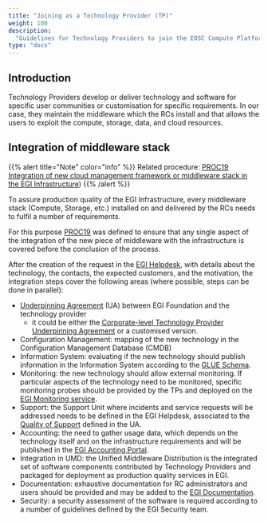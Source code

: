 ```yaml
---
title: "Joining as a Technology Provider (TP)"
weight: 100
description:
  "Guidelines for Technology Providers to join the EOSC Compute Platform"
type: "docs"
---
```


## Introduction

Technology Providers develop or deliver technology and software for specific
user communities or customisation for specific requirements. In our case, they
maintain the middleware which the RCs install and that allows the users to
exploit the compute, storage, data, and cloud resources.

## Integration of middleware stack

{{% alert title="Note" color="info" %}} Related procedure:
[PROC19 Integration of new cloud management framework or middleware stack in the EGI Infrastructure](https://go.egi.eu/proc19))
{{% /alert %}}

To assure production quality of the EGI Infrastructure, every middleware stack
(Compute, Storage, etc.) installed on and delivered by the RCs needs to fulfil a
number of requirements.

For this purpose [PROC19](https://go.egi.eu/proc19) was defined to ensure that
any single aspect of the integration of the new piece of middleware with the
infrastructure is covered before the conclusion of the process.

After the creation of the request in the
[EGI Helpdesk](../../../../internal/helpdesk), with details about the
technology, the contacts, the expected customers, and the motivation, the
integration steps cover the following areas (where possible, steps can be done
in parallel):

- [Underpinning Agreement](https://ims.egi.eu/display/EGIG/Underpinning+agreement)
  (UA) between EGI Foundation and the technology provider
  - it could be either the
    [Corporate-level Technology Provider Underpinning Agreement](https://documents.egi.eu/document/2589)
    or a customised version.
- Configuration Management: mapping of the new technology in the Configuration
  Management Database (CMDB)
- Information System: evaluating if the new technology should publish
  information in the Information System according to the
  [GLUE Schema](http://www.ogf.org/documents/GFD.147.pdf).
- Monitoring: the new technology should allow external monitoring. If particular
  aspects of the technology need to be monitored, specific monitoring probes
  should be provided by the TPs and deployed on the
  [EGI Monitoring service](../../../../internal/monitoring).
- Support: the Support Unit where incidents and service requests will be
  addressed needs to be defined in the EGI Helpdesk, associated to the
  [Quality of Support](https://confluence.egi.eu/display/EGISLM/Service+Level+Target+-+Quality+of+Support)
  defined in the UA.
- Accounting: the need to gather usage data, which depends on the technology
  itself and on the infrastructure requirements and will be published in the
  [EGI Accounting Portal](https://accounting.egi.eu/).
- Integration in UMD: the Unified Middleware Distribution is the integrated set
  of software components contributed by Technology Providers and packaged for
  deployment as production quality services in EGI.
- Documentation: exhaustive documentation for RC administrators and users should
  be provided and may be added to the [EGI Documentation](https://docs.egi.eu/).
- Security: a security assessment of the software is required according to a
  number of guidelines defined by the EGI Security team.
